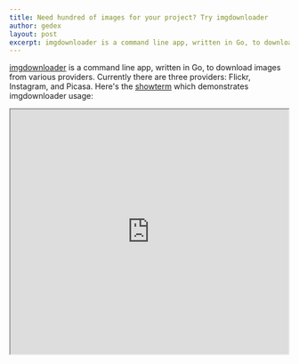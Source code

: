```yaml
---
title: Need hundred of images for your project? Try imgdownloader
author: gedex
layout: post
excerpt: imgdownloader is a command line app, written in Go, to download images from various providers
---
```


[imgdownloader](https://github.com/gedex/imgdownloader) is a command line app, written in Go,
to download images from various providers. Currently there are three providers: Flickr, Instagram,
and Picasa. Here's the [showterm](http://showterm.io/e7a51dad5d048e93d64b6#fast) which demonstrates
imgdownloader usage:

<iframe src="http://showterm.io/e7a51dad5d048e93d64b6#fast" height="440" width="500px"></iframe>
